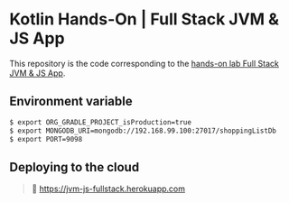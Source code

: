# Kotlin Hands-On | Full Stack JVM & JS App

This repository is the code corresponding to the [hands-on lab Full Stack JVM & JS App](https://play.kotlinlang.org/hands-on/Full%20Stack%20Web%20App%20with%20Kotlin%20Multiplatform/01_Introduction).

## Environment variable

```bash
$ export ORG_GRADLE_PROJECT_isProduction=true
$ export MONGODB_URI=mongodb://192.168.99.100:27017/shoppingListDb
$ export PORT=9098
```
## Deploying to the cloud

> :rocket: https://jvm-js-fullstack.herokuapp.com
